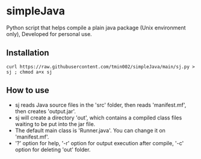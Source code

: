 # simpleJava
Python script that helps compile a plain java package (Unix environment only), Developed for personal use.

## Installation
	curl https://raw.githubusercontent.com/tmin002/simpleJava/main/sj.py > sj ; chmod a+x sj

## How to use
- sj reads Java source files in the 'src' folder, then reads 'manifest.mf', then creates 'output.jar'.
- sj will create a directory 'out', which contains a compiled class files waiting to be put into the jar file.
- The default main class is 'Runner.java'. You can change it on 'manifest.mf'.
- '?' option for help, '-r' option for output execution after compile, '-c' option for deleting 'out' folder.
